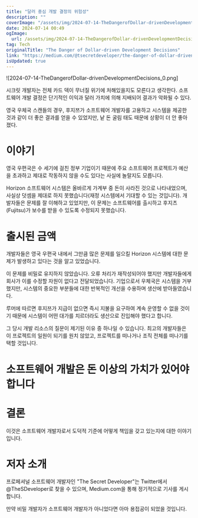 ```yaml
---
title: "달러 중심 개발 결정의 위험성"
description: ""
coverImage: "/assets/img/2024-07-14-TheDangerofDollar-drivenDevelopmentDecisions_0.png"
date: 2024-07-14 00:49
ogImage: 
  url: /assets/img/2024-07-14-TheDangerofDollar-drivenDevelopmentDecisions_0.png
tag: Tech
originalTitle: "The Danger of Dollar-driven Development Decisions"
link: "https://medium.com/@tsecretdeveloper/the-danger-of-dollar-driven-development-decisions-db8b3374babd"
isUpdated: true
---
```





![2024-07-14-TheDangerofDollar-drivenDevelopmentDecisions_0.png]

시크릿 개발자는 전체 카드 덱이 무너질 위기에 처해있을지도 모른다고 생각한다. 소프트웨어 개발 결정은 단기적인 이익과 달러 가치에 의해 지배되어 결과가 악화될 수 있다.

영국 우체국 스캔들의 경우, 후지쯔가 소프트웨어 개발자를 고용하고 시스템을 제공한 것과 같이 더 좋은 결과를 얻을 수 있었지만, 낱 돈 굴림 태도 때문에 상황이 더 안 좋아졌다.

# 이야기

<div class="content-ad"></div>

영국 우편국은 수 세기에 걸친 정부 기업이기 때문에 주요 소프트웨어 프로젝트가 예산을 초과하고 제대로 작동하지 않을 수도 있다는 사실에 놀랄지도 모릅니다.

Horizon 소프트웨어 시스템은 올바르게 가계부 중 돈이 사라진 것으로 나타내었으며, 사실상 덧셈을 제대로 하지 못했습니다(재정 시스템에서 기대할 수 있는 것입니다). 개발자들은 문제를 잘 이해하고 있었지만, 이 문제는 소프트웨어를 출시하고 후지츠(Fujitsu)가 보수를 받을 수 있도록 수정되지 못했습니다.

# 출시된 금액

개발자들은 영국 우편국 내에서 그만큼 많은 문제를 일으킬 Horizon 시스템에 대한 문제가 발생하고 있다는 것을 알고 있었습니다.

<div class="content-ad"></div>

이 문제를 비밀로 유지하지 않았습니다. 오류 처리가 재작성되어야 했지만 개발자들에게 회사가 이를 수정할 자원이 없다고 전달되었습니다. 기업으로서 우체국은 시스템을 거부했지만, 시스템의 중요한 부분들에 대한 반복적인 개선을 수용하며 생산에 받아들였습니다.

루머에 따르면 후지쯔가 지급이 없으면 즉시 지불을 요구하여 계속 운영할 수 없을 것이기 때문에 시스템이 어떤 대가를 치르더라도 생산으로 진입해야 했다고 합니다.

그 당시 개발 리소스의 질문이 제기된 이유 중 하나일 수 있습니다. 최고의 개발자들은 이 프로젝트의 일원이 되기를 원치 않았고, 프로젝트를 떠나거나 조직 전체를 떠나기를 택할 것입니다.

# 소프트웨어 개발은 돈 이상의 가치가 있어야 합니다

<div class="content-ad"></div>

# 결론

이것은 소프트웨어 개발자로서 도덕적 기준에 어떻게 책임을 갖고 있는지에 대한 이야기입니다.

# 저자 소개

프로페셔널 소프트웨어 개발자인 "The Secret Developer"는 Twitter에서 @TheSDeveloper로 찾을 수 있으며, Medium.com을 통해 정기적으로 기사를 게시합니다.

<div class="content-ad"></div>

만약 비밀 개발자가 소프트웨어 개발자가 아니었다면 아마 용접공이 되었을 것입니다.